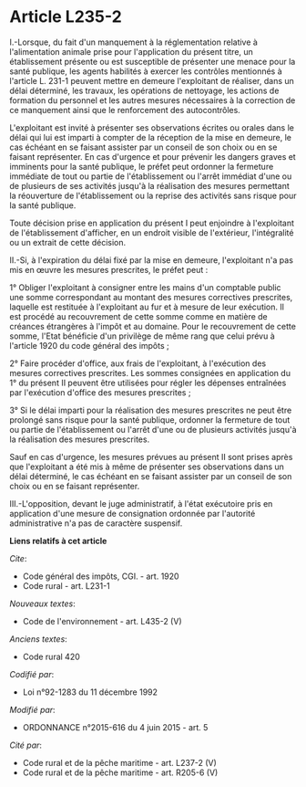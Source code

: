 # Article L235-2

I.-Lorsque, du fait d'un manquement à la réglementation relative à l'alimentation animale prise pour l'application du présent
titre, un établissement présente ou est susceptible de présenter une menace pour la santé publique, les agents habilités à
exercer les contrôles mentionnés à l'article L. 231-1 peuvent mettre en demeure l'exploitant de réaliser, dans un délai
déterminé, les travaux, les opérations de nettoyage, les actions de formation du personnel et les autres mesures nécessaires
à la correction de ce manquement ainsi que le renforcement des autocontrôles. 

L'exploitant est invité à présenter ses observations écrites ou orales dans le délai qui lui est imparti à compter de la
réception de la mise en demeure, le cas échéant en se faisant assister par un conseil de son choix ou en se faisant
représenter. En cas d'urgence et pour prévenir les dangers graves et imminents pour la santé publique, le préfet peut
ordonner la fermeture immédiate de tout ou partie de l'établissement ou l'arrêt immédiat d'une ou de plusieurs de ses
activités jusqu'à la réalisation des mesures permettant la réouverture de l'établissement ou la reprise des activités sans
risque pour la santé publique. 

Toute décision prise en application du présent I peut enjoindre à l'exploitant de l'établissement d'afficher, en un endroit
visible de l'extérieur, l'intégralité ou un extrait de cette décision. 

II.-Si, à l'expiration du délai fixé par la mise en demeure, l'exploitant n'a pas mis en œuvre les mesures prescrites, le
préfet peut : 

1° Obliger l'exploitant à consigner entre les mains d'un comptable public une somme correspondant au montant des mesures
correctives prescrites, laquelle est restituée à l'exploitant au fur et à mesure de leur exécution. Il est procédé au
recouvrement de cette somme comme en matière de créances étrangères à l'impôt et au domaine. Pour le recouvrement de cette
somme, l'Etat bénéficie d'un privilège de même rang que celui prévu à l'article 1920 du code général des impôts ; 

2° Faire procéder d'office, aux frais de l'exploitant, à l'exécution des mesures correctives prescrites. Les sommes
consignées en application du 1° du présent II peuvent être utilisées pour régler les dépenses entraînées par l'exécution
d'office des mesures prescrites ; 

3° Si le délai imparti pour la réalisation des mesures prescrites ne peut être prolongé sans risque pour la santé publique,
ordonner la fermeture de tout ou partie de l'établissement ou l'arrêt d'une ou de plusieurs activités jusqu'à la réalisation
des mesures prescrites. 

Sauf en cas d'urgence, les mesures prévues au présent II sont prises après que l'exploitant a été mis à même de présenter ses
observations dans un délai déterminé, le cas échéant en se faisant assister par un conseil de son choix ou en se faisant
représenter. 

III.-L'opposition, devant le juge administratif, à l'état exécutoire pris en application d'une mesure de consignation
ordonnée par l'autorité administrative n'a pas de caractère suspensif.

**Liens relatifs à cet article**

_Cite_:

  - Code général des impôts, CGI. - art. 1920
  - Code rural - art. L231-1

_Nouveaux textes_:

  - Code de l'environnement - art. L435-2 (V)

_Anciens textes_:

  - Code rural 420

_Codifié par_:

  - Loi n°92-1283 du 11 décembre 1992

_Modifié par_:

  - ORDONNANCE n°2015-616 du 4 juin 2015 - art. 5

_Cité par_:

  - Code rural et de la pêche maritime - art. L237-2 (V)
  - Code rural et de la pêche maritime - art. R205-6 (V)
